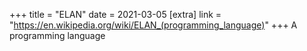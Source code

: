 +++
title = "ELAN"
date = 2021-03-05
[extra]
link = "https://en.wikipedia.org/wiki/ELAN_(programming_language)"
+++
A programming language

